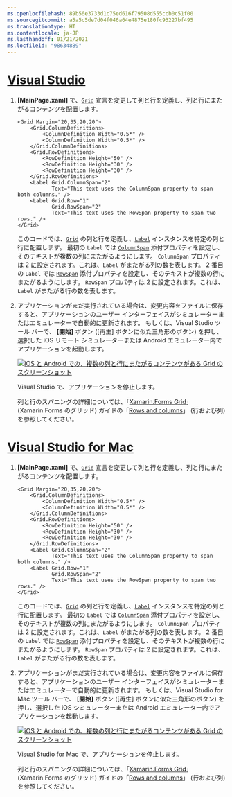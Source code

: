 ```yaml
---
ms.openlocfilehash: 89b56e3733d1c75ed616f79508d555ccb0c51f00
ms.sourcegitcommit: a5a5c5de7d04f046a64e4875e180fc93227bf495
ms.translationtype: HT
ms.contentlocale: ja-JP
ms.lasthandoff: 01/21/2021
ms.locfileid: "98634889"
---
```

# <a name="visual-studio"></a>[Visual Studio](#tab/vswin)

1. **[MainPage.xaml]** で、[`Grid`](xref:Xamarin.Forms.Grid) 宣言を変更して列と行を定義し、列と行にまたがるコンテンツを配置します。

    ```xaml
    <Grid Margin="20,35,20,20">
        <Grid.ColumnDefinitions>
            <ColumnDefinition Width="0.5*" />
            <ColumnDefinition Width="0.5*" />
        </Grid.ColumnDefinitions>
        <Grid.RowDefinitions>
            <RowDefinition Height="50" />
            <RowDefinition Height="30" />
            <RowDefinition Height="30" />
        </Grid.RowDefinitions>
        <Label Grid.ColumnSpan="2"
               Text="This text uses the ColumnSpan property to span both columns." />
        <Label Grid.Row="1"
               Grid.RowSpan="2"
               Text="This text uses the RowSpan property to span two rows." />
    </Grid>
    ```

    このコードでは、[`Grid`](xref:Xamarin.Forms.Grid) の列と行を定義し、[`Label`](xref:Xamarin.Forms.Label) インスタンスを特定の列と行に配置します。 最初の `Label` では [`ColumnSpan`](xref:Xamarin.Forms.Grid.ColumnSpanProperty) 添付プロパティを設定し、そのテキストが複数の列にまたがるようにします。 `ColumnSpan` プロパティは 2 に設定されます。これは、`Label` がまたがる列の数を表します。 2 番目の `Label` では [`RowSpan`](xref:Xamarin.Forms.Grid.RowSpanProperty) 添付プロパティを設定し、そのテキストが複数の行にまたがるようにします。 `RowSpan` プロパティは 2 に設定されます。これは、`Label` がまたがる行の数を表します。

1. アプリケーションがまだ実行されている場合は、変更内容をファイルに保存すると、アプリケーションのユーザー インターフェイスがシミュレーターまたはエミュレーターで自動的に更新されます。 もしくは、Visual Studio ツール バーで、 **[開始]** ボタン ([再生] ボタンに似た三角形のボタン) を押し、選択した iOS リモート シミュレーターまたは Android エミュレーター内でアプリケーションを起動します。

    [![iOS と Android での、複数の列と行にまたがるコンテンツがある Grid のスクリーンショット](../images/span-columns-rows.png "列と行にまたがるコンテンツがある Grid")](../images/span-columns-rows-large.png#lightbox "列と行にまたがるコンテンツがある Grid")

    Visual Studio で、アプリケーションを停止します。

    列と行のスパニングの詳細については、「[Xamarin.Forms Grid](~/xamarin-forms/user-interface/layouts/grid.md)」 (Xamarin.Forms のグリッド) ガイドの「[Rows and columns](~/xamarin-forms/user-interface/layouts/grid.md#rows-and-columns)」 (行および列) を参照してください。

# <a name="visual-studio-for-mac"></a>[Visual Studio for Mac](#tab/vsmac)

1. **[MainPage.xaml]** で、[`Grid`](xref:Xamarin.Forms.Grid) 宣言を変更して列と行を定義し、列と行にまたがるコンテンツを配置します。

    ```xaml
    <Grid Margin="20,35,20,20">
        <Grid.ColumnDefinitions>
            <ColumnDefinition Width="0.5*" />
            <ColumnDefinition Width="0.5*" />
        </Grid.ColumnDefinitions>
        <Grid.RowDefinitions>
            <RowDefinition Height="50" />
            <RowDefinition Height="30" />
            <RowDefinition Height="30" />
        </Grid.RowDefinitions>
        <Label Grid.ColumnSpan="2"
               Text="This text uses the ColumnSpan property to span both columns." />
        <Label Grid.Row="1"
               Grid.RowSpan="2"
               Text="This text uses the RowSpan property to span two rows." />
    </Grid>
    ```

    このコードでは、[`Grid`](xref:Xamarin.Forms.Grid) の列と行を定義し、[`Label`](xref:Xamarin.Forms.Label) インスタンスを特定の列と行に配置します。 最初の `Label` では [`ColumnSpan`](xref:Xamarin.Forms.Grid.ColumnSpanProperty) 添付プロパティを設定し、そのテキストが複数の列にまたがるようにします。 `ColumnSpan` プロパティは 2 に設定されます。これは、`Label` がまたがる列の数を表します。 2 番目の `Label` では [`RowSpan`](xref:Xamarin.Forms.Grid.RowSpanProperty) 添付プロパティを設定し、そのテキストが複数の行にまたがるようにします。 `RowSpan` プロパティは 2 に設定されます。これは、`Label` がまたがる行の数を表します。

1. アプリケーションがまだ実行されている場合は、変更内容をファイルに保存すると、アプリケーションのユーザー インターフェイスがシミュレーターまたはエミュレーターで自動的に更新されます。 もしくは、Visual Studio for Mac ツール バーで、 **[開始]** ボタン ([再生] ボタンに似た三角形のボタン) を押し、選択した iOS シミュレーターまたは Android エミュレーター内でアプリケーションを起動します。

    [![iOS と Android での、複数の列と行にまたがるコンテンツがある Grid のスクリーンショット](../images/span-columns-rows.png "列と行にまたがるコンテンツがある Grid")](../images/span-columns-rows-large.png#lightbox "列と行にまたがるコンテンツがある Grid")

    Visual Studio for Mac で、アプリケーションを停止します。

    列と行のスパニングの詳細については、「[Xamarin.Forms Grid](~/xamarin-forms/user-interface/layouts/grid.md)」 (Xamarin.Forms のグリッド) ガイドの「[Rows and columns](~/xamarin-forms/user-interface/layouts/grid.md#rows-and-columns)」 (行および列) を参照してください。
